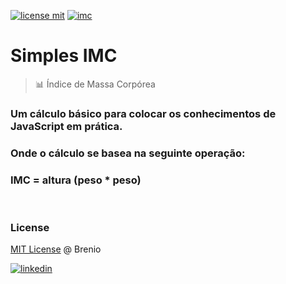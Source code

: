 [![license mit](https://img.shields.io/github/license/mrbrenio/simplesimc)](https://github.com/mrbrenio/simplesIMC/blob/main/LICENSE) [![imc](https://img.shields.io/badge/MrBrenio-IMC-yellow)](https://mrbrenio.github.io/simplesIMC/)

# Simples IMC 
> 📊 Índice de Massa Corpórea

### Um cálculo básico para colocar os conhecimentos de JavaScript em prática.

### Onde o cálculo se basea na seguinte operação:

### IMC = altura (peso * peso)
<br>

### License
[MIT License](https://github.com/mrbrenio/simplesIMC/blob/main/LICENSE) @ Brenio
<br>

[![linkedin](https://img.icons8.com/material/72/linkedin--v3.gif)](https://www.linkedin.com/in/brenio/) 
